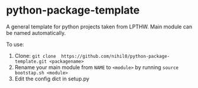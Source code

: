 # python-package-template
A general template for python projects taken from LPTHW. Main module can be named automatically. 

To use:

  1. Clone: `git clone  https://github.com/nihil0/python-package-template.git <packagename>`
  2. Rename your main module from `NAME` to `<module>` by running `source bootstap.sh <module>`
  3. Edit the config dict in setup.py
